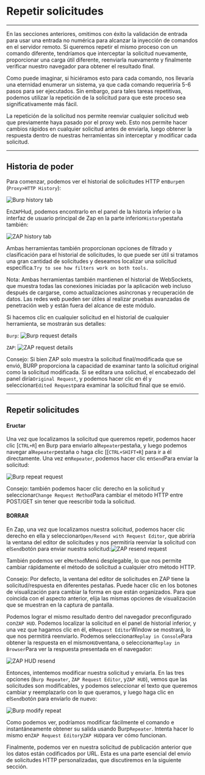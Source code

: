 # Repetir solicitudes

---

En las secciones anteriores, omitimos con éxito la validación de entrada para usar una entrada no numérica para alcanzar la inyección de comandos en el servidor remoto. Si queremos repetir el mismo proceso con un comando diferente, tendríamos que interceptar la solicitud nuevamente, proporcionar una carga útil diferente, reenviarla nuevamente y finalmente verificar nuestro navegador para obtener el resultado final.

Como puede imaginar, si hiciéramos esto para cada comando, nos llevaría una eternidad enumerar un sistema, ya que cada comando requeriría 5-6 pasos para ser ejecutados. Sin embargo, para tales tareas repetitivas, podemos utilizar la repetición de la solicitud para que este proceso sea significativamente más fácil.

La repetición de la solicitud nos permite reenviar cualquier solicitud web que previamente haya pasado por el proxy web. Esto nos permite hacer cambios rápidos en cualquier solicitud antes de enviarla, luego obtener la respuesta dentro de nuestras herramientas sin interceptar y modificar cada solicitud.

---

## Historia de poder

Para comenzar, podemos ver el historial de solicitudes HTTP en`Burp`en (`Proxy>HTTP History`):

![Burp history tab](https://academy.hackthebox.com/storage/modules/110/burp_history_tab.jpg)

En`ZAP`Hud, podemos encontrarlo en el panel de la historia inferior o la interfaz de usuario principal de Zap en la parte inferior`History`pestaña también:

![ZAP history tab](https://academy.hackthebox.com/storage/modules/110/zap_history_tab.jpg)

Ambas herramientas también proporcionan opciones de filtrado y clasificación para el historial de solicitudes, lo que puede ser útil si tratamos una gran cantidad de solicitudes y deseamos localizar una solicitud específica.`Try to see how filters work on both tools.`

Nota: Ambas herramientas también mantienen el historial de WebSockets, que muestra todas las conexiones iniciadas por la aplicación web incluso después de cargarse, como actualizaciones asíncronas y recuperación de datos. Las redes web pueden ser útiles al realizar pruebas avanzadas de penetración web y están fuera del alcance de este módulo.

Si hacemos clic en cualquier solicitud en el historial de cualquier herramienta, se mostrarán sus detalles:

`Burp`: ![Burp request details](https://academy.hackthebox.com/storage/modules/110/burp_history_details.jpg)

`ZAP`: ![ZAP request details](https://academy.hackthebox.com/storage/modules/110/zap_history_details.jpg)

Consejo: Si bien ZAP solo muestra la solicitud final/modificada que se envió, BURP proporciona la capacidad de examinar tanto la solicitud original como la solicitud modificada. Si se editara una solicitud, el encabezado del panel diría`Original Request`, y podemos hacer clic en él y seleccionar`Edited Request`para examinar la solicitud final que se envió.

---

## Repetir solicitudes

#### Eructar

Una vez que localizamos la solicitud que queremos repetir, podemos hacer clic [`CTRL+R`] en Burp para enviarlo al`Repeater`pestaña, y luego podemos navegar al`Repeater`pestaña o haga clic [[`CTRL+SHIFT+R`] para ir a él directamente. Una vez en`Repeater`, podemos hacer clic en`Send`Para enviar la solicitud:

![Burp repeat request](https://academy.hackthebox.com/storage/modules/110/burp_repeater_request.jpg)

Consejo: también podemos hacer clic derecho en la solicitud y seleccionar`Change Request Method`Para cambiar el método HTTP entre POST/GET sin tener que reescribir toda la solicitud.

#### BORRAR

En Zap, una vez que localizamos nuestra solicitud, podemos hacer clic derecho en ella y seleccionar`Open/Resend with Request Editor`, que abriría la ventana del editor de solicitudes y nos permitiría reenviar la solicitud con el`Send`botón para enviar nuestra solicitud:![ZAP resend request](https://academy.hackthebox.com/storage/modules/110/zap_repeater_request.jpg)

También podemos ver el`Method`Menú desplegable, lo que nos permite cambiar rápidamente el método de solicitud a cualquier otro método HTTP.

Consejo: Por defecto, la ventana del editor de solicitudes en ZAP tiene la solicitud/respuesta en diferentes pestañas. Puede hacer clic en los botones de visualización para cambiar la forma en que están organizados. Para que coincida con el aspecto anterior, elija las mismas opciones de visualización que se muestran en la captura de pantalla.

Podemos lograr el mismo resultado dentro del navegador preconfigurado con`ZAP HUD`. Podemos localizar la solicitud en el panel de historial inferior, y una vez que hagamos clic en él, el`Request Editor`Window se mostrará, lo que nos permitirá reenviarlo. Podemos seleccionar`Replay in Console`Para obtener la respuesta en el mismo`HUD`ventana, o seleccionar`Replay in Browser`Para ver la respuesta presentada en el navegador:

![ZAP HUD resend](https://academy.hackthebox.com/storage/modules/110/zap_hud_resend.jpg)

Entonces, intentemos modificar nuestra solicitud y enviarla. En las tres opciones (`Burp Repeater`, `ZAP Request Editor`, y`ZAP HUD`), vemos que las solicitudes son modificables, y podemos seleccionar el texto que queremos cambiar y reemplazarlo con lo que queramos, y luego haga clic en el`Send`botón para enviarlo de nuevo:

![Burp modify repeat](https://academy.hackthebox.com/storage/modules/110/burp_repeat_modify.jpg)

Como podemos ver, podríamos modificar fácilmente el comando e instantáneamente obtener su salida usando Burp`Repeater`. Intenta hacer lo mismo en`ZAP Request Editor`y`ZAP HUD`para ver cómo funcionan.

Finalmente, podemos ver en nuestra solicitud de publicación anterior que los datos están codificados por URL. Esta es una parte esencial del envío de solicitudes HTTP personalizadas, que discutiremos en la siguiente sección.